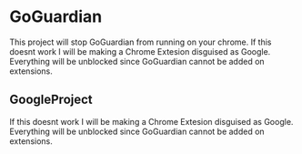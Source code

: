 # GoGuardian
This project will stop GoGuardian from running on your chrome. If this doesnt work I will be making a Chrome Extesion disguised as Google. Everything will be unblocked since GoGuardian cannot be added on extensions.
## GoogleProject
If this doesnt work I will be making a Chrome Extesion disguised as Google. Everything will be unblocked since GoGuardian cannot be added on extensions.
